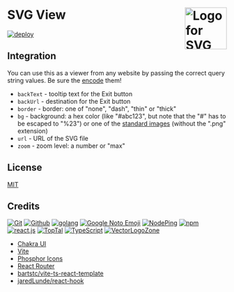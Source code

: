 # SVG View  [<img alt="Logo for SVG View" src="https://view.svg.zone/favicon.svg" height="96" align="right"/>](https://view.svg.zone/)

[![deploy](https://github.com/VectorLogoZone/svgview/actions/workflows/gcr-deploy.yaml/badge.svg)](https://github.com/VectorLogoZone/svgview/actions/workflows/gcr-deploy.yaml)

## Integration

You can use this as a viewer from any website by passing the correct query string values.  Be sure the [encode](https://developer.mozilla.org/en-US/docs/Web/JavaScript/Reference/Global_Objects/encodeURIComponent) them!

* `backText` - tooltip text for the Exit button
* `backUrl` - destination for the Exit button
* `border` - border: one of "none", "dash", "thin" or "thick"
* `bg` - background: a hex color (like "#abc123", but note that the "#" has to be escaped to "%23") or one of the [standard images](public/images/backgrounds/) (without the ".png" extension)
* `url` - URL of the SVG file
* `zoom` - zoom level: a number or "max"

## License

[MIT](LICENSE.txt)

## Credits

[![Git](https://www.vectorlogo.zone/logos/git-scm/git-scm-ar21.svg)](https://git-scm.com/ "Version control")
[![Github](https://www.vectorlogo.zone/logos/github/github-ar21.svg)](https://github.com/ "Code hosting")
[![golang](https://www.vectorlogo.zone/logos/golang/golang-ar21.svg)](https://golang.org/ "Programming language")
[![Google Noto Emoji](https://www.vectorlogo.zone/logos/google/google-ar21.svg)](https://github.com/googlefonts/noto-emoji/blob/master/svg/emoji_u1f441.svg "Logo/Favicon")
[![NodePing](https://www.vectorlogo.zone/logos/nodeping/nodeping-ar21.svg)](https://nodeping.com?rid=201109281250J5K3P "Uptime monitoring")
[![npm](https://www.vectorlogo.zone/logos/npmjs/npmjs-ar21.svg)](https://www.npmjs.com/ "JS Package Management")
[![react.js](https://www.vectorlogo.zone/logos/reactjs/reactjs-ar21.svg)](https://reactjs.org/ "UI Framework")
[![TopTal](https://www.vectorlogo.zone/logos/toptal/toptal-ar21.svg)](https://www.toptal.com/designers/subtlepatterns/ "Background pattern")
[![TypeScript](https://www.vectorlogo.zone/logos/typescriptlang/typescriptlang-ar21.svg)](https://www.typescriptlang.org/ "Programming Language")
[![VectorLogoZone](https://www.vectorlogo.zone/logos/vectorlogozone/vectorlogozone-ar21.svg)](https://www.vectorlogo.zone/ "Logos")

* [Chakra UI](https://v2.chakra-ui.com/)
* [Vite](https://vitejs.dev/)
* [Phosphor Icons](https://phosphoricons.com/)
* [React Router](https://reactrouter.com/)
* [bartstc/vite-ts-react-template](https://github.com/bartstc/vite-ts-react-template)
* [jaredLunde/react-hook](https://github.com/jaredLunde/react-hook)
